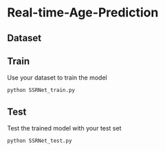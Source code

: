 # Real-time-Age-Prediction

## Dataset


## Train

Use your dataset to train the model
```sh
python SSRNet_train.py
```

## Test

Test the trained model with your test set
```sh
python SSRNet_test.py
```
